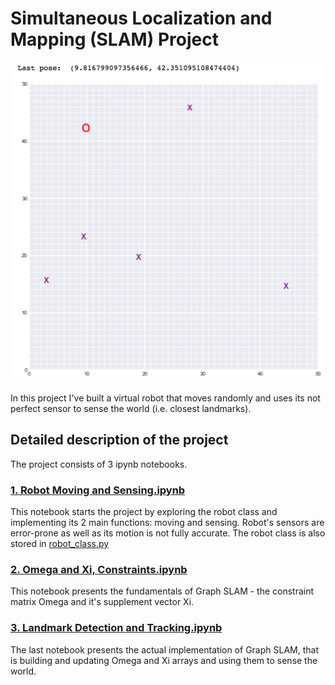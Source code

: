 # Simultaneous Localization and Mapping (SLAM) Project
<img src="https://github.com/ryabchenko-a/Udacity-CVND/blob/main/SLAM/images/robot_world.png" alt="Robot World" height="512"/>

In this project I've built a virtual robot that moves randomly and uses its not perfect sensor to sense the world (i.e. closest landmarks).

## Detailed description of the project

The project consists of 3 ipynb notebooks.

### [1. Robot Moving and Sensing.ipynb](https://github.com/ryabchenko-a/Udacity-CVND/blob/main/SLAM/1.%20Robot%20Moving%20and%20Sensing.ipynb)

This notebook starts the project by exploring the robot class and implementing its 2 main functions: moving and sensing. 
Robot's sensors are error-prone as well as its motion is not fully accurate. The robot class is also stored in [robot_class.py](https://github.com/ryabchenko-a/Udacity-CVND/blob/main/SLAM/robot_class.py)

### [2. Omega and Xi, Constraints.ipynb](https://github.com/ryabchenko-a/Udacity-CVND/blob/main/SLAM/2.%20Omega%20and%20Xi%2C%20Constraints.ipynb)

This notebook presents the fundamentals of Graph SLAM - the constraint matrix Omega and it's supplement vector Xi. 

### [3. Landmark Detection and Tracking.ipynb](https://github.com/ryabchenko-a/Udacity-CVND/blob/main/SLAM/3.%20Landmark%20Detection%20and%20Tracking.ipynb)

The last notebook presents the actual implementation of Graph SLAM, that is building and updating Omega and Xi arrays and using them to sense the world.
